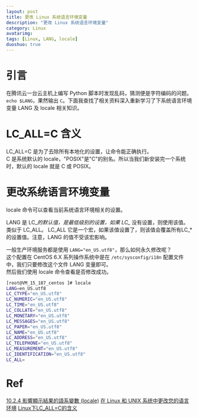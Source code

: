 ```yaml
---
layout: post
title: 更改 Linux 系统语言环境变量
description: "更改 Linux 系统语言环境变量"
category: Linux
avatarimg:
tags: [Linux, LANG, locale]
duoshuo: true
---
```


# 引言
在腾讯云一台云主机上编写 Python 脚本时发现乱码，猜测便是字符编码的问题。
`echo $LANG`，果然输出 `C`。下面我查找了相关资料深入重新学习了下系统语言环境变量 LANG 及 locale 相关知识。

# LC_ALL=C 含义

LC_ALL=C 是为了去除所有本地化的设置，让命令能正确执行。  
C 是系统默认的 locale，"POSIX"是"C"的别名。所以当我们新安装完一个系统时，默认的 locale 就是 C 或 POSIX。

# 更改系统语言环境变量

locale 命令可以查看当前系统语言环境相关的设置。

LANG 是 LC_*的默认值，是最低级别的设置，如果 LC_* 没有设置，则使用该值。类似于 LC_ALL。
LC_ALL 它是一个宏，如果该值设置了，则该值会覆盖所有LC_*的设置值。注意，LANG 的值不受该宏影响。

一般生产环境服务都是使用 `LANG="en_US.utf8"`，那么如何永久修改呢？  
这个配置在 CentOS 6.X 系列操作系统中是在 `/etc/sysconfig/i18n` 配置文件中，我们只要修改这个文件 LANG 变量即可。  
然后我们使用 locale 命令查看是否修改成功。

```bash
[root@VM_15_187_centos ]# locale 
LANG=en_US.utf8
LC_CTYPE="en_US.utf8"
LC_NUMERIC="en_US.utf8"
LC_TIME="en_US.utf8"
LC_COLLATE="en_US.utf8"
LC_MONETARY="en_US.utf8"
LC_MESSAGES="en_US.utf8"
LC_PAPER="en_US.utf8"
LC_NAME="en_US.utf8"
LC_ADDRESS="en_US.utf8"
LC_TELEPHONE="en_US.utf8"
LC_MEASUREMENT="en_US.utf8"
LC_IDENTIFICATION="en_US.utf8"
LC_ALL=

```    


# Ref
[10.2.4 影響顯示結果的語系變數 (locale)](http://linux.vbird.org/linux_basic/0320bash.php#variable_locale)
[在 Linux 和 UNIX 系统中更改您的语言环境](http://www.ibm.com/support/knowledgecenter/zh/SSMKHH_9.0.0/com.ibm.etools.mft.doc/ae19494_.htm)
[Linux下LC_ALL=C的含义](http://blog.csdn.net/ict2014/article/details/23946471)  
